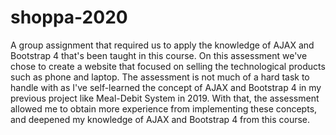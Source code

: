 # shoppa-2020
 A group assignment that required us to apply the knowledge of AJAX and Bootstrap 4 that's been taught in this course. On this assessment we've chose to create a website that focused on selling the technological products such as phone and laptop. The assessment is not much of a hard task to handle with as I've self-learned the concept of AJAX and Bootstrap 4 in my previous project like Meal-Debit System in 2019. With that, the assessment allowed me to obtain more experience from implementing these concepts, and deepened my knowledge of AJAX and Bootstrap 4 from this course.
